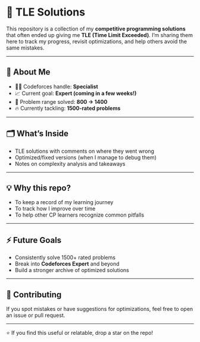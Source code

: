 # 🚀 TLE Solutions

This repository is a collection of my **competitive programming solutions** that often ended up giving me **TLE (Time Limit Exceeded)**. I’m sharing them here to track my progress, revisit optimizations, and help others avoid the same mistakes.

---

## 📌 About Me
- 👨‍💻 Codeforces handle: **Specialist**
- 📈 Current goal: **Expert (coming in a few weeks!)**
- 🎯 Problem range solved: **800 → 1400**
- 🔥 Currently tackling: **1500-rated problems**

---

## 🗂 What’s Inside
- TLE solutions with comments on where they went wrong
- Optimized/fixed versions (when I manage to debug them)
- Notes on complexity analysis and takeaways

---

## 💡 Why this repo?
- To keep a record of my learning journey
- To track how I improve over time
- To help other CP learners recognize common pitfalls

---

## ⚡ Future Goals
- Consistently solve 1500+ rated problems
- Break into **Codeforces Expert** and beyond
- Build a stronger archive of optimized solutions

---

## 🤝 Contributing
If you spot mistakes or have suggestions for optimizations, feel free to open an issue or pull request.  

---

⭐ If you find this useful or relatable, drop a star on the repo!

